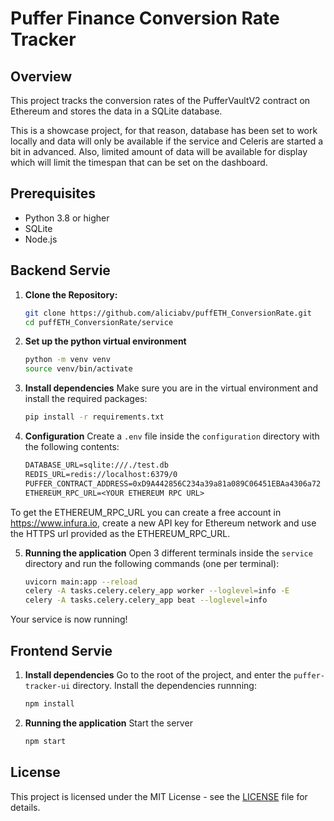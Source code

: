 # Puffer Finance Conversion Rate Tracker

## Overview
This project tracks the conversion rates of the PufferVaultV2 contract on Ethereum and stores the data in a SQLite database.

This is a showcase project, for that reason, database has been set to work locally and data will only be available if the service and Celeris are started a bit in advanced. Also, limited amount of data will be available for display which will limit the timespan that can be set on the dashboard.  

## Prerequisites
- Python 3.8 or higher
- SQLite
- Node.js 

## Backend Servie
1. **Clone the Repository:**
   ```bash
   git clone https://github.com/aliciabv/puffETH_ConversionRate.git
   cd puffETH_ConversionRate/service
2. **Set up the python virtual environment**
    ```bash
    python -m venv venv
    source venv/bin/activate
3. **Install dependencies**
Make sure you are in the virtual environment and install the required packages:
    ```bash
    pip install -r requirements.txt
4. **Configuration**
Create a `.env` file inside the `configuration` directory with the following contents:
    ```txt
    DATABASE_URL=sqlite:///./test.db
    REDIS_URL=redis://localhost:6379/0
    PUFFER_CONTRACT_ADDRESS=0xD9A442856C234a39a81a089C06451EBAa4306a72
    ETHEREUM_RPC_URL=<YOUR ETHEREUM RPC URL>
To get the ETHEREUM_RPC_URL you can create a free account in https://www.infura.io, create a new API key for Ethereum network and use the HTTPS url provided as the ETHEREUM_RPC_URL. 

5. **Running the application**
Open 3 different terminals inside the `service` directory and run the following commands (one per terminal):
    ```bash 
    uvicorn main:app --reload
    celery -A tasks.celery.celery_app worker --loglevel=info -E
    celery -A tasks.celery.celery_app beat --loglevel=info

Your service is now running!

## Frontend Servie
1. **Install dependencies**
Go to the root of the project, and enter the `puffer-tracker-ui` directory. Install the dependencies runnning:
    ```bash
    npm install
2. **Running the application**
Start the server
    ```bash
    npm start


## License

This project is licensed under the MIT License - see the [LICENSE](LICENSE) file for details.

